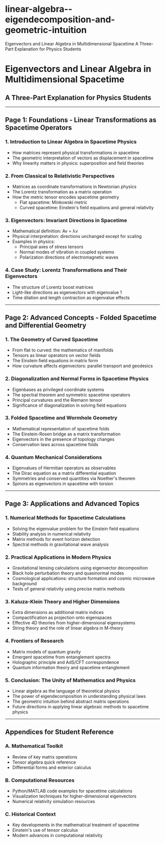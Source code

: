 # linear-algebra--eigendecomposition-and-geometric-intuition
Eigenvectors and Linear Algebra in Multidimensional Spacetime A Three-Part Explanation for Physics Students

# Eigenvectors and Linear Algebra in Multidimensional Spacetime
## A Three-Part Explanation for Physics Students

---

## Page 1: Foundations - Linear Transformations as Spacetime Operators

### 1. Introduction to Linear Algebra in Spacetime Physics
- How matrices represent physical transformations in spacetime
- The geometric interpretation of vectors as displacement in spacetime
- Why linearity matters in physics: superposition and field theories

### 2. From Classical to Relativistic Perspectives
- Matrices as coordinate transformations in Newtonian physics
- The Lorentz transformation as a matrix operation
- How the metric tensor encodes spacetime geometry
  - Flat spacetime: Minkowski metric
  - Curved spacetime: Einstein's field equations and general relativity

### 3. Eigenvectors: Invariant Directions in Spacetime
- Mathematical definition: Av = λv
- Physical interpretation: directions unchanged except for scaling
- Examples in physics:
  - Principal axes of stress tensors
  - Normal modes of vibration in coupled systems
  - Polarization directions of electromagnetic waves

### 4. Case Study: Lorentz Transformations and Their Eigenvectors
- The structure of Lorentz boost matrices
- Light-like directions as eigenvectors with eigenvalue 1
- Time dilation and length contraction as eigenvalue effects

---

## Page 2: Advanced Concepts - Folded Spacetime and Differential Geometry

### 1. The Geometry of Curved Spacetime
- From flat to curved: the mathematics of manifolds
- Tensors as linear operators on vector fields
- The Einstein field equations in matrix form
- How curvature affects eigenvectors: parallel transport and geodesics

### 2. Diagonalization and Normal Forms in Spacetime Physics
- Eigenbases as privileged coordinate systems
- The spectral theorem and symmetric spacetime operators
- Principal curvatures and the Riemann tensor
- Significance of diagonalization in solving field equations

### 3. Folded Spacetime and Wormhole Geometry
- Mathematical representation of spacetime folds
- The Einstein-Rosen bridge as a matrix transformation
- Eigenvectors in the presence of topology changes
- Conservation laws across spacetime folds

### 4. Quantum Mechanical Considerations
- Eigenvalues of Hermitian operators as observables
- The Dirac equation as a matrix differential equation
- Symmetries and conserved quantities via Noether's theorem
- Spinors as eigenvectors in spacetime with torsion

---

## Page 3: Applications and Advanced Topics

### 1. Numerical Methods for Spacetime Calculations
- Solving the eigenvalue problem for the Einstein field equations
- Stability analysis in numerical relativity
- Matrix methods for event horizon detection
- Spectral methods in gravitational wave analysis

### 2. Practical Applications in Modern Physics
- Gravitational lensing calculations using eigenvector decomposition
- Black hole perturbation theory and quasinormal modes
- Cosmological applications: structure formation and cosmic microwave background
- Tests of general relativity using precise matrix methods

### 3. Kaluza-Klein Theory and Higher Dimensions
- Extra dimensions as additional matrix indices
- Compactification as projection onto eigenspaces
- Effective 4D theories from higher-dimensional eigensystems
- String theory and the role of linear algebra in M-theory

### 4. Frontiers of Research
- Matrix models of quantum gravity
- Emergent spacetime from entanglement spectra
- Holographic principle and AdS/CFT correspondence
- Quantum information theory and spacetime entanglement

### 5. Conclusion: The Unity of Mathematics and Physics
- Linear algebra as the language of theoretical physics
- The power of eigendecomposition in understanding physical laws
- The geometric intuition behind abstract matrix operations
- Future directions in applying linear algebraic methods to spacetime physics

---

## Appendices for Student Reference

### A. Mathematical Toolkit
- Review of key matrix operations
- Tensor algebra quick reference
- Differential forms and exterior calculus

### B. Computational Resources
- Python/MATLAB code examples for spacetime calculations
- Visualization techniques for higher-dimensional eigenvectors
- Numerical relativity simulation resources

### C. Historical Context
- Key developments in the mathematical treatment of spacetime
- Einstein's use of tensor calculus
- Modern advances in computational relativity
